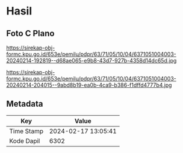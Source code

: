 # Hasil

## Foto C Plano

https://sirekap-obj-formc.kpu.go.id/653e/pemilu/pdpr/63/71/05/10/04/6371051004003-20240214-192819--d68ae065-e9b8-43d7-927b-4358d14dc65d.jpg

https://sirekap-obj-formc.kpu.go.id/653e/pemilu/pdpr/63/71/05/10/04/6371051004003-20240214-204015--9abd8b19-ea0b-4ca9-b386-f1dffd4777b4.jpg


## Metadata

| Key        | Value               |
| ---------- | ------------------- |
| Time Stamp | 2024-02-17 13:05:41 |
| Kode Dapil | 6302                |



